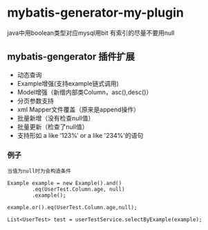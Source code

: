 # mybatis-generator-my-plugin

java中用boolean类型对应mysql用bit  有索引的尽量不要用null

## mybatis-gengerator 插件扩展

-  动态查询
-  Example增强(支持example链式调用)
-  Model增强（新缯内部类Column，asc(),desc()）
-  分页参数支持
-  xml Mapper文件覆盖（原来是append操作）
-  批量新增（没有检查null值）
-  批量更新（检查了null值）
-  支持形如 a like ‘123%’ or a like '234%'的语句

### 例子

    当值为null时为会构造条件
    
    Example example = new Example().and()
            .eq(UserTest.Column.age, null)
            .example();

    example.or().eq(UserTest.Column.age,null);

    List<UserTest> test = userTestService.selectByExample(example);
    
    

